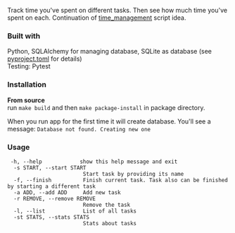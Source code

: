 Track time you've spent on different tasks. Then see how much time you've spent on each. 
Continuation of [time_management](https://github.com/dmikhr/time_management) script idea.

### **Built with**
Python, SQLAlchemy for managing database, SQLite as database (see [pyproject.toml](https://github.com/dmikhr/tiempo-tracker/blob/main/pyproject.toml) for details)
<br>Testing: Pytest

### **Installation**
**From source**
<br>run `make build` and  then `make package-install` in package directory.

When you run app for the first time it will create database. You'll see a message:
`Database not found. Creating new one`


### **Usage**
```
 -h, --help            show this help message and exit
  -s START, --start START
                        Start task by providing its name
  -f, --finish          Finish current task. Task also can be finished by starting a different task
  -a ADD, --add ADD     Add new task
  -r REMOVE, --remove REMOVE
                        Remove the task
  -l, --list            List of all tasks
  -st STATS, --stats STATS
                        Stats about tasks
```